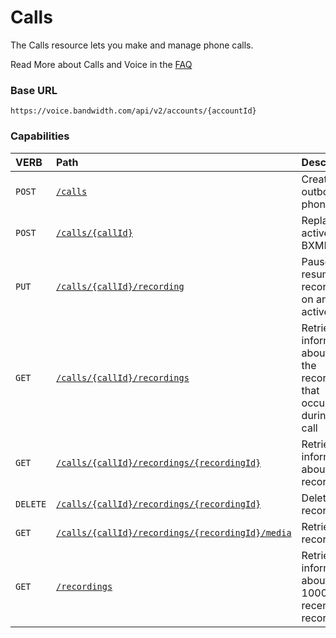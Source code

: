 # Calls
The Calls resource lets you make and manage phone calls.

<aside class="alert general small">
<p>
Read More about Calls and Voice in the <a href="http://dev.bandwidth.com/faq/#voice">FAQ</a>
</p>
</aside>

### Base URL

`https://voice.bandwidth.com/api/v2/accounts/{accountId}`

### Capabilities

| VERB                             | Path                                                                                            | Description                                                                  |
|:---------------------------------|:------------------------------------------------------------------------------------------------|:-----------------------------------------------------------------------------|
| <code class="post">POST</code>   | [`/calls`](postCalls.md)                                                                        | Create an outbound phone call                                                |
| <code class="post">POST</code>   | [`/calls/{callId}`](postCallsCallId.md)                                                         | Replace an active call's BXML                                                |
| <code class="post">PUT</code>    | [`/calls/{callId}/recording`](putCallsCallIdRecording.md)                                       | Pause or resume a recording on an active call                                |
| <code class="post">GET</code>    | [`/calls/{callId}/recordings`](getCallsCallIdRecordings.md)                                     | Retrieve information about all of the recordings that occurred during a call |
| <code class="post">GET</code>    | [`/calls/{callId}/recordings/{recordingId}`](getCallsCallIdRecordingsRecordingId.md)            | Retrieve information about a recording                                       |
| <code class="post">DELETE</code> | [`/calls/{callId}/recordings/{recordingId}`](deleteCallsCallIdRecordingsRecordingId.md)         | Delete a recording                                                           |
| <code class="post">GET</code>    | [`/calls/{callId}/recordings/{recordingId}/media`](getCallsCallIdRecordingsRecordingIdMedia.md) | Retrieve a recording                                                         |
| <code class="post">GET</code>    | [`/recordings`](getRecordings.md)                                                               | Retrieve information about your 1000 least recent recordings                 |
